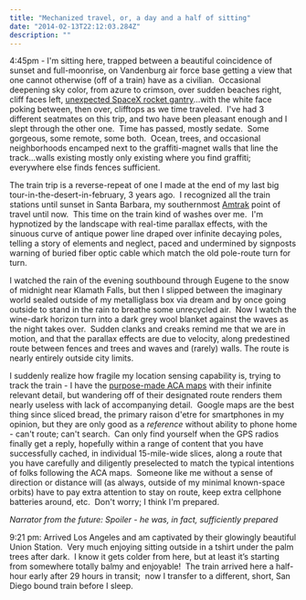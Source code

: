 ```yaml
---
title: "Mechanized travel, or, a day and a half of sitting"
date: "2014-02-13T22:12:03.284Z"
description: ""
---
```



4:45pm - I'm sitting here, trapped between a beautiful coincidence of sunset and full-moonrise, on Vandenburg air force base getting a view that one cannot otherwise (off of a train) have as a civilian.  Occasional deepening sky color, from azure to crimson, over sudden beaches right, cliff faces left, [unexpected SpaceX rocket gantry](https://www.google.com/search?q=spacex+vandenberg&tbm=isch)...with the white face poking between, then over, clifftops as we time traveled.  I've had 3 different seatmates on this trip, and two have been pleasant enough and I slept through the other one.  Time has passed, mostly sedate.  Some gorgeous, some remote, some both.  Ocean, trees, and occasional neighborhoods encamped next to the graffiti-magnet walls that line the track...walls existing mostly only existing where you find graffiti; everywhere else finds fences sufficient.

The train trip is a reverse-repeat of one I made at the end of my last big tour-in-the-desert-in-february, 3 years ago.  I recognized all the train stations until sunset in Santa Barbara, my southernmost [Amtrak](https://www.amtrak.com) point of travel until now.  This time on the train kind of washes over me.  I'm hypnotized by the landscape with real-time parallax effects, with the sinuous curve of antique power line draped over infinite decaying poles, telling a story of elements and neglect, paced and undermined by signposts warning of buried fiber optic cable which match the old pole-route turn for turn.

I watched the rain of the evening southbound through Eugene to the snow of midnight near Klamath Falls, but then I slipped between the imaginary world sealed outside of my metalliglass box via dream and by once going outside to stand in the rain to breathe some unrecycled air.  Now I watch the wine-dark horizon turn into a dark grey wool blanket against the waves as the night takes over.  Sudden clanks and creaks remind me that we are in motion, and that the parallax effects are due to velocity, along predestined route between fences and trees and waves and (rarely) walls.  The route is nearly entirely outside city limits.

I suddenly realize how fragile my location sensing capability is, trying to track the train - I have the [purpose-made ACA maps](https://www.adventurecycling.org/cyclosource-store/route-maps/sp/adventure-cycling-association-southern-tier-map-set/) with their infinite relevant detail, but wandering off of their designated route renders them nearly useless with lack of accompanying detail.  Google maps are the best thing since sliced bread, the primary raison d'etre for smartphones in my opinion, but they are only good as a *reference* without ability to phone home - can't route; can't search.  Can only find yourself when the GPS radios finally get a reply, hopefully within a range of content that you have successfully cached, in individual 15-mile-wide slices, along a route that you have carefully and diligently preselected to match the typical intentions of folks following the ACA maps.  Someone like me without a sense of direction or distance will (as always, outside of my minimal known-space orbits) have to pay extra attention to stay on route, keep extra cellphone batteries around, etc.  Don't worry; I think I'm prepared.

*Narrator from the future:  Spoiler - he was, in fact, sufficiently prepared*

9:21 pm: Arrived Los Angeles and am captivated by their glowingly beautiful Union Station.  Very much enjoying sitting outside in a tshirt under the palm trees after dark.  I know it gets colder from here, but at least it&rsquo;s starting from somewhere totally balmy and enjoyable!  The train arrived here a half-hour early after 29 hours in transit;  now I transfer to a different, short, San Diego bound train before I sleep.
